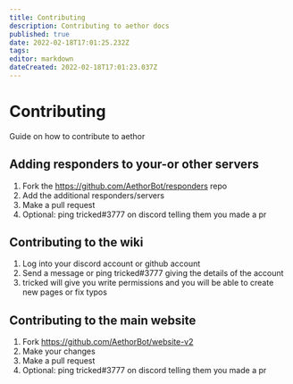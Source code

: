```yaml
---
title: Contributing
description: Contributing to aethor docs
published: true
date: 2022-02-18T17:01:25.232Z
tags: 
editor: markdown
dateCreated: 2022-02-18T17:01:23.037Z
---
```


# Contributing

Guide on how to contribute to aethor

## Adding responders to your-or other servers


1. Fork the https://github.com/AethorBot/responders repo
1. Add the additional responders/servers
1. Make a pull request
1. Optional: ping tricked#3777 on discord telling them you made a pr

## Contributing to the wiki

1. Log into your discord account or github account
1. Send a message or ping tricked#3777 giving the details of the account
1. tricked will give you write permissions and you will be able to create new pages or fix typos

## Contributing to the main website 

1. Fork https://github.com/AethorBot/website-v2
1. Make your changes
1. Make a pull request
1. Optional: ping tricked#3777 on discord telling them you made a pr
